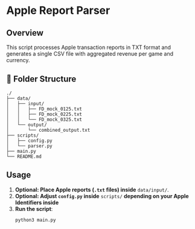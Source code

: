 # Apple Report Parser

## Overview
This script processes Apple transaction reports in TXT format and generates a single CSV file with aggregated revenue per game and currency.

## 📂 Folder Structure
```
./
├── data/
│   ├── input/                      
│   │   ├── FD_mock_0125.txt
│   │   ├── FD_mock_0225.txt
│   │   └── FD_mock_0325.txt
│   └── output/
│       └── combined_output.txt
├── scripts/
│   ├── config.py
│   └── parser.py
├── main.py
└── README.md
```

## Usage
1. **Optional: Place Apple reports (`.txt` files) inside** `data/input/`.
2. **Optional: Adjust `config.py` inside** `scripts/`  **depending on your Apple Identifiers inside** 
3. **Run the script**:
   ```sh
   python3 main.py